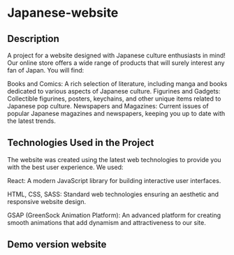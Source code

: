 # Japanese-website

## Description

A project for a website designed with Japanese culture enthusiasts in mind! Our online store offers a wide range of products that will surely interest any fan of Japan. You will find:

Books and Comics: A rich selection of literature, including manga and books dedicated to various aspects of Japanese culture.
Figurines and Gadgets: Collectible figurines, posters, keychains, and other unique items related to Japanese pop culture.
Newspapers and Magazines: Current issues of popular Japanese magazines and newspapers, keeping you up to date with the latest trends.


## Technologies Used in the Project

The website was created using the latest web technologies to provide you with the best user experience. We used:

React: A modern JavaScript library for building interactive user interfaces.

HTML, CSS, SASS: Standard web technologies ensuring an aesthetic and responsive website design.

GSAP (GreenSock Animation Platform): An advanced platform for creating smooth animations that add dynamism and attractiveness to our site.

## Demo version website

